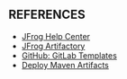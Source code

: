 


## REFERENCES



- [JFrog Help Center](https://jfrog.com/help/home)
- [JFrog Artifactory](https://jfrog.com/help/r/jfrog-artifactory-documentation/jfrog-artifactory)
- [GitHub: GitLab Templates](https://github.com/jfrog/gitlab-templates)
- [Deploy Maven Artifacts](https://jfrog.com/help/r/jfrog-artifactory-documentation/deploy-maven-artifacts)